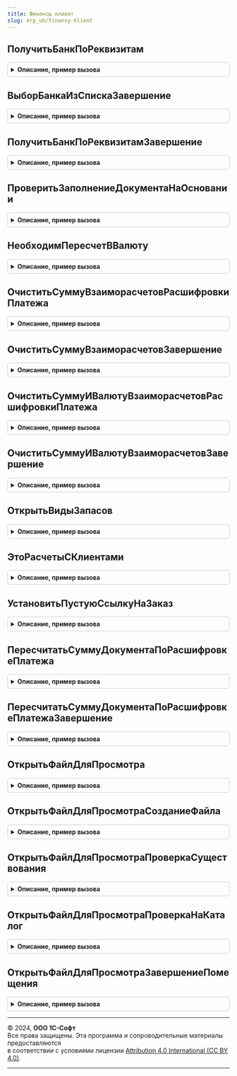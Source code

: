 ```yaml
---
title: Финансы клиент
slug: erp_uh/finansy-klient
---
```



## ПолучитьБанкПоРеквизитам
<details style="margin: 1em 0; padding: 0.5em; border: 1px solid #ccc; border-radius: 6px;">

<summary style="font-weight: bold; cursor: pointer;">Описание, пример вызова</summary>

```bsl

// Процедура получает банк по указанному БИК или корреспондентскому счету.
//
// Параметры:
//	Форма - ФормаКлиентскогоПриложения - Текущая форма
//	Элемент - ПолеФормы - Поле, в котором произведен выбор значения.
//	Значение - Строка - Значение, выбранное в поле.
//	СписокБанков - СписокЗначений - Список найденных банков
//	Банк - СправочникСсылка.КлассификаторБанков - Значение поля для указания банка.
//
Процедура ПолучитьБанкПоРеквизитам(Форма, Элемент, Значение, СписокБанков, Банк) Экспорт
```

Пример вызова
```bsl
ФинансыКлиент.ПолучитьБанкПоРеквизитам(Форма, Элемент, Значение, СписокБанков, Банк) 
```
</details>

## ВыборБанкаИзСпискаЗавершение
<details style="margin: 1em 0; padding: 0.5em; border: 1px solid #ccc; border-radius: 6px;">

<summary style="font-weight: bold; cursor: pointer;">Описание, пример вызова</summary>

```bsl

Процедура ВыборБанкаИзСпискаЗавершение(ВыбранныйЭлемент, ДополнительныеПараметры) Экспорт
```

Пример вызова
```bsl
ФинансыКлиент.ВыборБанкаИзСпискаЗавершение(ВыбранныйЭлемент, ДополнительныеПараметры) 
```
</details>

## ПолучитьБанкПоРеквизитамЗавершение
<details style="margin: 1em 0; padding: 0.5em; border: 1px solid #ccc; border-radius: 6px;">

<summary style="font-weight: bold; cursor: pointer;">Описание, пример вызова</summary>

```bsl

Процедура ПолучитьБанкПоРеквизитамЗавершение(РезультатВопроса, ДополнительныеПараметры) Экспорт
```

Пример вызова
```bsl
ФинансыКлиент.ПолучитьБанкПоРеквизитамЗавершение(РезультатВопроса, ДополнительныеПараметры) 
```
</details>

## ПроверитьЗаполнениеДокументаНаОсновании
<details style="margin: 1em 0; padding: 0.5em; border: 1px solid #ccc; border-radius: 6px;">

<summary style="font-weight: bold; cursor: pointer;">Описание, пример вызова</summary>

```bsl

// Процедура выводит сообщения пользователю, если заполнение на основании
// не было выполнено.
//
// Параметры:
//	Объект - ДанныеФормыКоллекция - Текущий объект
//	Основание - ДокументСсылка - Документ основание.
//
Процедура ПроверитьЗаполнениеДокументаНаОсновании(Объект, Основание) Экспорт
```

Пример вызова
```bsl
ФинансыКлиент.ПроверитьЗаполнениеДокументаНаОсновании(Объект, Основание) 
```
</details>

## НеобходимПересчетВВалюту
<details style="margin: 1em 0; padding: 0.5em; border: 1px solid #ccc; border-radius: 6px;">

<summary style="font-weight: bold; cursor: pointer;">Описание, пример вызова</summary>

```bsl

// Проверяет необходимость пересчета сумм документа из валюты в валюту
//
// Параметры:
//	Объект - ДанныеФормыСтруктура - Текущий документ
//	ТекущаяВалюта - СправочникСсылка.Валюты - Текущая валюта
//	НоваяВалюта - СправочникСсылка.Валюты - Новая валюта.
//
// Возвращаемое значение:
//	Булево - Истина, если требуется пересчет сумм.
//
Функция НеобходимПересчетВВалюту(Объект, ТекущаяВалюта, НоваяВалюта) Экспорт
```

Пример вызова
```bsl
Результат = ФинансыКлиент.НеобходимПересчетВВалюту(Объект, ТекущаяВалюта, НоваяВалюта) 
```
</details>

## ОчиститьСуммуВзаиморасчетовРасшифровкиПлатежа
<details style="margin: 1em 0; padding: 0.5em; border: 1px solid #ccc; border-radius: 6px;">

<summary style="font-weight: bold; cursor: pointer;">Описание, пример вызова</summary>

```bsl

// Процедура при необходимости очищает сумму взаиморасчетов в табличной части "Расшифровка платежа".
//
// Параметры:
//	Объект - ДанныеФормыСтруктура - Текущий документ.
//
Процедура ОчиститьСуммуВзаиморасчетовРасшифровкиПлатежа(Объект) Экспорт
```

Пример вызова
```bsl
ФинансыКлиент.ОчиститьСуммуВзаиморасчетовРасшифровкиПлатежа(Объект) 
```
</details>

## ОчиститьСуммуВзаиморасчетовЗавершение
<details style="margin: 1em 0; padding: 0.5em; border: 1px solid #ccc; border-radius: 6px;">

<summary style="font-weight: bold; cursor: pointer;">Описание, пример вызова</summary>

```bsl

Процедура ОчиститьСуммуВзаиморасчетовЗавершение(ОтветНаВопрос, ДополнительныеПараметры) Экспорт
```

Пример вызова
```bsl
ФинансыКлиент.ОчиститьСуммуВзаиморасчетовЗавершение(ОтветНаВопрос, ДополнительныеПараметры) 
```
</details>

## ОчиститьСуммуИВалютуВзаиморасчетовРасшифровкиПлатежа
<details style="margin: 1em 0; padding: 0.5em; border: 1px solid #ccc; border-radius: 6px;">

<summary style="font-weight: bold; cursor: pointer;">Описание, пример вызова</summary>

```bsl

// Процедура очищает сумму взаиморасчетов и валюту взаиморасчетов в табличной части "Расшифровка платежа".
//
// Параметры:
//	Объект - ДанныеФормыСтруктура - Текущий документ.
//
Процедура ОчиститьСуммуИВалютуВзаиморасчетовРасшифровкиПлатежа(Объект) Экспорт
```

Пример вызова
```bsl
ФинансыКлиент.ОчиститьСуммуИВалютуВзаиморасчетовРасшифровкиПлатежа(Объект) 
```
</details>

## ОчиститьСуммуИВалютуВзаиморасчетовЗавершение
<details style="margin: 1em 0; padding: 0.5em; border: 1px solid #ccc; border-radius: 6px;">

<summary style="font-weight: bold; cursor: pointer;">Описание, пример вызова</summary>

```bsl

Процедура ОчиститьСуммуИВалютуВзаиморасчетовЗавершение(ОтветНаВопрос, ДополнительныеПараметры) Экспорт
```

Пример вызова
```bsl
ФинансыКлиент.ОчиститьСуммуИВалютуВзаиморасчетовЗавершение(ОтветНаВопрос, ДополнительныеПараметры) 
```
</details>

## ОткрытьВидыЗапасов
<details style="margin: 1em 0; padding: 0.5em; border: 1px solid #ccc; border-radius: 6px;">

<summary style="font-weight: bold; cursor: pointer;">Описание, пример вызова</summary>

```bsl

// Открытие формы просмотра/редактирования видов запасов документа.
//
// Параметры:
//	Форма - ФормаКлиентскогоПриложения - форма клиентского приложения.
//	ПараметрыРедактированияВидовЗапасов - см. ЗапасыСервер.ПоместитьТоварыИВидыЗапасовВХранилище
//
Процедура ОткрытьВидыЗапасов(Форма, ПараметрыРедактированияВидовЗапасов) Экспорт
```

Пример вызова
```bsl
ФинансыКлиент.ОткрытьВидыЗапасов(Форма, ПараметрыРедактированияВидовЗапасов) 
```
</details>

## ЭтоРасчетыСКлиентами
<details style="margin: 1em 0; padding: 0.5em; border: 1px solid #ccc; border-radius: 6px;">

<summary style="font-weight: bold; cursor: pointer;">Описание, пример вызова</summary>

```bsl

// Определяет относится ли хозяйственная операция документа к расчетами с клиентами.
//
// Параметры:
//	ХозяйственнаяОперация - ПеречислениеСсылка.ХозяйственныеОперации - Хозяйственная операция документа.
//
// Возвращаемое значение:
//	Булево - Хозяйственная операция относится к расчетам с клиентами.
//
Функция ЭтоРасчетыСКлиентами(ХозяйственнаяОперация) Экспорт
```

Пример вызова
```bsl
Результат = ФинансыКлиент.ЭтоРасчетыСКлиентами(ХозяйственнаяОперация) 
```
</details>

## УстановитьПустуюСсылкуНаЗаказ
<details style="margin: 1em 0; padding: 0.5em; border: 1px solid #ccc; border-radius: 6px;">

<summary style="font-weight: bold; cursor: pointer;">Описание, пример вызова</summary>

```bsl

// Получает пустую ссылку на заказ клиента или на заказ поставщику.
//
// Параметры:
//	Заказ - ДокументСсылка - Заказ
//	ЭтоРасчетыСКлиентами - Булево - Признак отражения расчетов с клиентами.
//
Процедура УстановитьПустуюСсылкуНаЗаказ(Заказ, ЭтоРасчетыСКлиентами) Экспорт
```

Пример вызова
```bsl
ФинансыКлиент.УстановитьПустуюСсылкуНаЗаказ(Заказ, ЭтоРасчетыСКлиентами) 
```
</details>

## ПересчитатьСуммуДокументаПоРасшифровкеПлатежа
<details style="margin: 1em 0; padding: 0.5em; border: 1px solid #ccc; border-radius: 6px;">

<summary style="font-weight: bold; cursor: pointer;">Описание, пример вызова</summary>

```bsl

// Пересчитывает сумму в шапке документа, если она отличается от сумм в табличной части.
//
// Параметры:
//    Форма - ФормаКлиентскогоПриложения - Форма, из которой подбирается многооборотная тара
//    ОписаниеОповещения - ОписаниеОповещения - Описание оповещения формы документа
//    ИмяТабличнойЧасти - Строка - Имя табличной части, содержащей расшифровку платежа.
//
Процедура ПересчитатьСуммуДокументаПоРасшифровкеПлатежа( Экспорт
```

Пример вызова
```bsl
ФинансыКлиент.ПересчитатьСуммуДокументаПоРасшифровкеПлатежа();
```
</details>

## ПересчитатьСуммуДокументаПоРасшифровкеПлатежаЗавершение
<details style="margin: 1em 0; padding: 0.5em; border: 1px solid #ccc; border-radius: 6px;">

<summary style="font-weight: bold; cursor: pointer;">Описание, пример вызова</summary>

```bsl

Процедура ПересчитатьСуммуДокументаПоРасшифровкеПлатежаЗавершение(ОтветНаВопрос, ДополнительныеПараметры) Экспорт
```

Пример вызова
```bsl
ФинансыКлиент.ПересчитатьСуммуДокументаПоРасшифровкеПлатежаЗавершение(ОтветНаВопрос, ДополнительныеПараметры) 
```
</details>

## ОткрытьФайлДляПросмотра
<details style="margin: 1em 0; padding: 0.5em; border: 1px solid #ccc; border-radius: 6px;">

<summary style="font-weight: bold; cursor: pointer;">Описание, пример вызова</summary>

```bsl

// Открывает файл для просмотра
//
// Параметры:
//    ЭлементПривязки - Строка - К указанному элементу будет привязано сообщение в случае ошибки
//    ИмяФайла - Строка - Полное имя файла
//    Кодировка - Строка - "DOS" или "Windows"
//    Заголовок - Строка - Заголовок формы, в которой будет открыт файл.
//
Процедура ОткрытьФайлДляПросмотра(ЭлементПривязки, ИмяФайла, Кодировка, Заголовок) Экспорт
```

Пример вызова
```bsl
ФинансыКлиент.ОткрытьФайлДляПросмотра(ЭлементПривязки, ИмяФайла, Кодировка, Заголовок) 
```
</details>

## ОткрытьФайлДляПросмотраСозданиеФайла
<details style="margin: 1em 0; padding: 0.5em; border: 1px solid #ccc; border-radius: 6px;">

<summary style="font-weight: bold; cursor: pointer;">Описание, пример вызова</summary>

```bsl

Процедура ОткрытьФайлДляПросмотраСозданиеФайла(Файл, ДополнительныеПараметры) Экспорт
```

Пример вызова
```bsl
ФинансыКлиент.ОткрытьФайлДляПросмотраСозданиеФайла(Файл, ДополнительныеПараметры) 
```
</details>

## ОткрытьФайлДляПросмотраПроверкаСуществования
<details style="margin: 1em 0; padding: 0.5em; border: 1px solid #ccc; border-radius: 6px;">

<summary style="font-weight: bold; cursor: pointer;">Описание, пример вызова</summary>

```bsl

Процедура ОткрытьФайлДляПросмотраПроверкаСуществования(Существует, ДополнительныеПараметры) Экспорт
```

Пример вызова
```bsl
ФинансыКлиент.ОткрытьФайлДляПросмотраПроверкаСуществования(Существует, ДополнительныеПараметры) 
```
</details>

## ОткрытьФайлДляПросмотраПроверкаНаКаталог
<details style="margin: 1em 0; padding: 0.5em; border: 1px solid #ccc; border-radius: 6px;">

<summary style="font-weight: bold; cursor: pointer;">Описание, пример вызова</summary>

```bsl

Процедура ОткрытьФайлДляПросмотраПроверкаНаКаталог(ЭтоКаталог, ДополнительныеПараметры) Экспорт
```

Пример вызова
```bsl
ФинансыКлиент.ОткрытьФайлДляПросмотраПроверкаНаКаталог(ЭтоКаталог, ДополнительныеПараметры) 
```
</details>

## ОткрытьФайлДляПросмотраЗавершениеПомещения
<details style="margin: 1em 0; padding: 0.5em; border: 1px solid #ccc; border-radius: 6px;">

<summary style="font-weight: bold; cursor: pointer;">Описание, пример вызова</summary>

```bsl

Процедура ОткрытьФайлДляПросмотраЗавершениеПомещения(ПомещенныеФайлы, ДополнительныеПараметры) Экспорт
```

Пример вызова
```bsl
ФинансыКлиент.ОткрытьФайлДляПросмотраЗавершениеПомещения(ПомещенныеФайлы, ДополнительныеПараметры) 
```
</details>

---

© 2024, **ООО 1С-Софт**  
Все права защищены. Эта программа и сопроводительные материалы предоставляются  
в соответствии с условиями лицензии [Attribution 4.0 International (CC BY 4.0)](https://creativecommons.org/licenses/by/4.0/legalcode).

---
